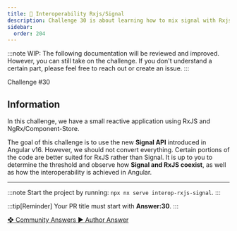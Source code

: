 ```yaml
---
title: 🔴 Interoperability Rxjs/Signal
description: Challenge 30 is about learning how to mix signal with Rxjs
sidebar:
  order: 204
---
```


:::note
WIP: The following documentation will be reviewed and improved. However, you can still take on the challenge. If you don't understand a certain part, please feel free to reach out or create an issue.
:::

<div class="chip">Challenge #30</div>

## Information

In this challenge, we have a small reactive application using RxJS and NgRx/Component-Store.

The goal of this challenge is to use the new **Signal API** introduced in Angular v16. However, we should not convert everything. Certain portions of the code are better suited for RxJS rather than Signal. It is up to you to determine the threshold and observe how **Signal and RxJS coexist**, as well as how the interoperability is achieved in Angular.

---

:::note
Start the project by running: `npx nx serve interop-rxjs-signal`.
:::

:::tip[Reminder]
Your PR title must start with <b>Answer:30</b>.
:::

<div class="article-footer">
  <a
    href="https://github.com/tomalaforge/angular-challenges/pulls?q=label%3A30+label%3Aanswer"
    alt="Interoperability Rxjs/Signal community solutions">
    ❖ Community Answers
  </a>
  <a
    href='https://github.com/tomalaforge/angular-challenges/pulls?q=label%3A30+label%3A"answer+author"'
    alt="Interoperability Rxjs/Signal solution author">
    ▶︎ Author Answer
  </a>
  </div>
